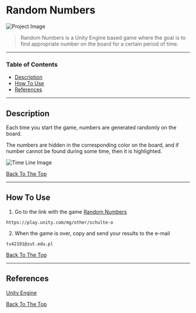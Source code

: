 # Random Numbers

![Project Image](https://i.imgur.com/pL1eFAI.png)

> Random Numbers is a Unity Engine based game where the goal is to find appropriate number on the board for a certain period of time.

---

### Table of Contents

- [Description](#description)
- [How To Use](#how-to-use)
- [References](#references)

---

## Description

Each time you start the game, numbers are generated randomly on the board.

The numbers are hidden in the corresponding color on the board, and if number cannot be found during some time, then it is highlighted.

![Time Line Image](https://i.imgur.com/wErIpJ9.png)

[Back To The Top](#random-numbers)

---

## How To Use

1. Go to the link with the game [Random Numbers](https://play.unity.com/mg/other/schulte-o)

```
https://play.unity.com/mg/other/schulte-o
```

2. When the game is over, copy and send your results to the e-mail

```
tv42191@zut.edu.pl
```

[Back To The Top](#random-numbers)

---

## References

[Unity Engine](https://www.opengl.org/sdk/libs/)

[Back To The Top](#random-numbers)
